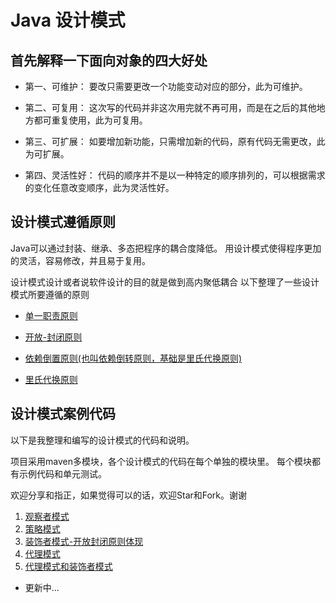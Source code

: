 # Java 设计模式

## 首先解释一下面向对象的四大好处

- 第一、可维护：
要改只需要更改一个功能变动对应的部分，此为可维护。

- 第二、可复用：
这次写的代码并非这次用完就不再可用，而是在之后的其他地方都可重复使用，此为可复用。

- 第三、可扩展：
如要增加新功能，只需增加新的代码，原有代码无需更改，此为可扩展。

- 第四、灵活性好：
代码的顺序并不是以一种特定的顺序排列的，可以根据需求的变化任意改变顺序，此为灵活性好。

## 设计模式遵循原则
Java可以通过封装、继承、多态把程序的耦合度降低。
用设计模式使得程序更加的灵活，容易修改，并且易于复用。

设计模式设计或者说软件设计的目的就是做到高内聚低耦合
以下整理了一些设计模式所要遵循的原则

- [单一职责原则](/单一职责原则.md) 

- [开放-封闭原则](/开放-封闭原则.md)

- [依赖倒置原则(也叫依赖倒转原则，基础是里氏代换原则)](/依赖倒置原则.md)

- [里氏代换原则](/里氏代换原则.md)

## 设计模式案例代码
以下是我整理和编写的设计模式的代码和说明。

项目采用maven多模块，各个设计模式的代码在每个单独的模块里。
每个模块都有示例代码和单元测试。

欢迎分享和指正，如果觉得可以的话，欢迎Star和Fork。谢谢

1. [观察者模式](/observer/observer.md)
2. [策略模式](/strategy/strategy.md)
3. [装饰者模式-开放封闭原则体现](/decorator/decorator.md)
4. [代理模式](/proxy/proxy.md)
4. [代理模式和装饰者模式](/proxy/proxy&decorator.md)

- 更新中...